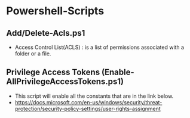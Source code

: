 # Powershell-Scripts
## Add/Delete-Acls.ps1
- Access Control List(ACLS) : is a list of permissions associated with a folder or a file.

## Privilege Access Tokens (Enable-AllPrivilegeAccessTokens.ps1)
- This script will enable all the constants that are in the link below.
- https://docs.microsoft.com/en-us/windows/security/threat-protection/security-policy-settings/user-rights-assignment

